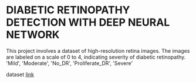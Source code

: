 # DIABETIC RETINOPATHY DETECTION WITH DEEP NEURAL NETWORK

This project involves a dataset of high-resolution retina images. The images are labeled on a scale of 0 to 4, indicating severity of diabetic retinopathy. 'Mild', 'Moderate', 'No_DR', 'Proliferate_DR', 'Severe'



dataset [link](https://github.com/elif-t/detecting-diabetic-retinopathy/assets/62542563/38bb8eae-97a1-4633-bac4-2d367d99eb2b)
